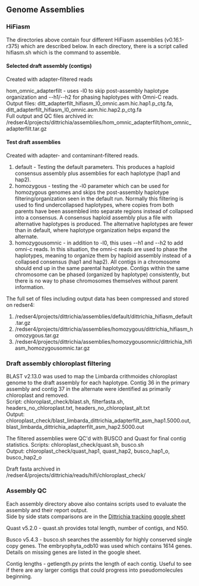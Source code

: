 ## Genome Assemblies

### HiFiasm

The directories above contain four different HiFiasm assemblies (v0.16.1-r375) which are described below. In each directory, there is a script called hifiasm.sh which is the command to assemble. 

#### Selected draft assembly (contigs)  
Created with adapter-filtered reads  

hom_omnic_adapterfilt - uses -l0 to skip post-assembly haplotype organization and --h1/--h2 for phasing haplotypes with Omni-C reads.  
Output files: ditt_adapterfilt_hifiasm_l0_omnic.asm.hic.hap1.p_ctg.fa, ditt_adapterfilt_hifiasm_l0_omnic.asm.hic.hap2.p_ctg.fa  
Full output and QC files archived in: /redser4/projects/dittrichia/assemblies/hom_omnic_adapterfilt/hom_omnic_adapterfilt.tar.gz  

#### Test draft assemblies  
Created with adapter- and contaminant-filtered reads.  
1. default - Testing the default parameters. This produces a haploid consensus assembly plus assemblies for each haplotype (hap1 and hap2).     
2. homozygous - testing the -l0 parameter which can be used for homozygous genomes and skips the post-assembly haplotype filtering/organization seen in the default run. Normally this filtering is used to find undercollapsed haplotypes, where copies from both parents have been assembled into separate regions instead of collapsed into a consensus. A consensus haploid assembly plus a file with alternative haplotypes is produced.  The alternative haplotypes are fewer than in default, where haplotype organization helps expand the alternate.
3. homozygousomnic - in addition to -l0, this uses --h1 and --h2 to add omni-c reads.  In this situation, the omni-c reads are used to phase the haplotypes, meaning to organize them by haploid assembly instead of a collapsed consensus (hap1 and hap2). All contigs in a chromosome should end up in the same parental haplotype. Contigs within the same chromosome can be phased (organized by haplotype) consistently, but there is no way to phase chromosomes themselves without parent information.  

The full set of files including output data has been compressed and stored on redser4:

1. /redser4/projects/dittrichia/assemblies/default/dittrichia_hifiasm_default.tar.gz
2. /redser4/projects/dittrichia/assemblies/homozygous/dittrichia_hifiasm_homozygous.tar.gz
3. /redser4/projects/dittrichia/assemblies/homozygousomnic/dittrichia_hifiasm_homozygousomnic.tar.gz

### Draft assembly chloroplast filtering  

BLAST v2.13.0 was used to map the Limbarda crithmoides chloroplast genome to the draft assembly for each haplotype. Contig 36 in the primary assembly and contig 37 in the alternate were identified as primarily chloroplast and removed.  
Script: chloroplast_check/blast.sh, filterfasta.sh, headers_no_chloroplast.txt, headers_no_chloroplast_alt.txt  
Output: chloroplast_check/blast_limbarda_dittrichia_adapterfilt_asm_hap1.5000.out, blast_limbarda_dittrichia_adapterfilt_asm_hap2.5000.out  

The filtered assemblies were QC'd with BUSCO and Quast for final contig statistics.
Scripts: chloroplast_check/quast.sh, busco.sh  
Output: chloroplast_check/quast_hap1, quast_hap2, busco_hap1_o, busco_hap2_o   

Draft fasta archived in /redser4/projects/dittrichia/reads/hifi/chloroplast_check/  

### Assembly QC  

Each assembly directory above also contains scripts used to evaluate the assembly and their report output.  
Side by side stats comparisons are in the [Dittrichia tracking google sheet](https://docs.google.com/spreadsheets/d/10WpqEDbLMlsCtp8gftFsXScPKQhTrrIB8Kh8VTkQy2g/edit#gid=234257980)  

Quast v5.2.0  - quast.sh provides total length, number of contigs, and N50.  

Busco v5.4.3 - busco.sh searches the assembly for highly conserved single copy genes.  The embryophyta_odb10 was used which contains 1614 genes.  Details on missing genes are listed in the google sheet.  

Contig lengths - getlength.py prints the length of each contig.  Useful to see if there are any larger contigs that could progress into pseudomolecules beginning.  
